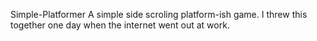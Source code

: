 Simple-Platformer
A simple side scroling platform-ish game.
I threw this together one day when the internet went out at work.
